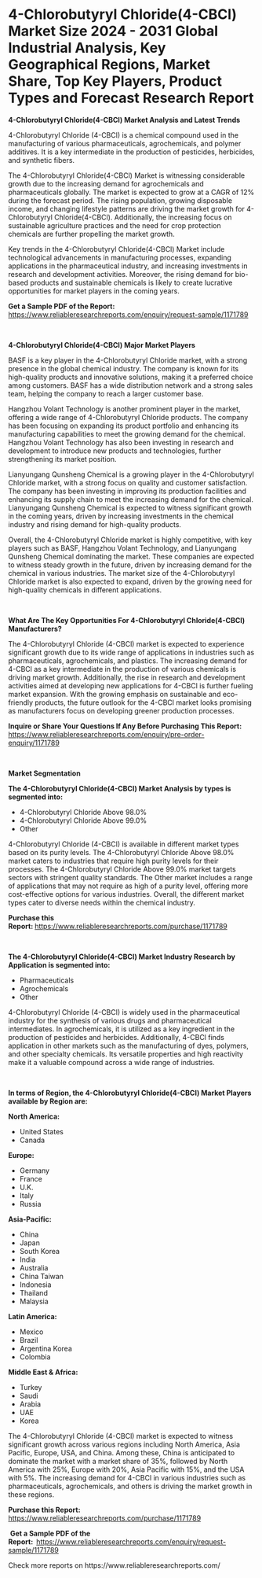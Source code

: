 <p><h1>4-Chlorobutyryl Chloride(4-CBCl) Market Size 2024 - 2031 Global Industrial Analysis, Key Geographical Regions, Market Share, Top Key Players, Product Types and Forecast Research Report</h1></p><p><strong>4-Chlorobutyryl Chloride(4-CBCl) Market Analysis and Latest Trends</strong></p>
<p><p>4-Chlorobutyryl Chloride (4-CBCl) is a chemical compound used in the manufacturing of various pharmaceuticals, agrochemicals, and polymer additives. It is a key intermediate in the production of pesticides, herbicides, and synthetic fibers.</p><p>The 4-Chlorobutyryl Chloride(4-CBCl) Market is witnessing considerable growth due to the increasing demand for agrochemicals and pharmaceuticals globally. The market is expected to grow at a CAGR of 12% during the forecast period. The rising population, growing disposable income, and changing lifestyle patterns are driving the market growth for 4-Chlorobutyryl Chloride(4-CBCl). Additionally, the increasing focus on sustainable agriculture practices and the need for crop protection chemicals are further propelling the market growth.</p><p>Key trends in the 4-Chlorobutyryl Chloride(4-CBCl) Market include technological advancements in manufacturing processes, expanding applications in the pharmaceutical industry, and increasing investments in research and development activities. Moreover, the rising demand for bio-based products and sustainable chemicals is likely to create lucrative opportunities for market players in the coming years.</p></p>
<p><strong>Get a Sample PDF of the Report:&nbsp;</strong> <a href="https://www.reliableresearchreports.com/enquiry/request-sample/1171789">https://www.reliableresearchreports.com/enquiry/request-sample/1171789</a></p>
<p>&nbsp;</p>
<p><strong>4-Chlorobutyryl Chloride(4-CBCl) Major Market Players</strong></p>
<p><p>BASF is a key player in the 4-Chlorobutyryl Chloride market, with a strong presence in the global chemical industry. The company is known for its high-quality products and innovative solutions, making it a preferred choice among customers. BASF has a wide distribution network and a strong sales team, helping the company to reach a larger customer base.</p><p>Hangzhou Volant Technology is another prominent player in the market, offering a wide range of 4-Chlorobutyryl Chloride products. The company has been focusing on expanding its product portfolio and enhancing its manufacturing capabilities to meet the growing demand for the chemical. Hangzhou Volant Technology has also been investing in research and development to introduce new products and technologies, further strengthening its market position.</p><p>Lianyungang Qunsheng Chemical is a growing player in the 4-Chlorobutyryl Chloride market, with a strong focus on quality and customer satisfaction. The company has been investing in improving its production facilities and enhancing its supply chain to meet the increasing demand for the chemical. Lianyungang Qunsheng Chemical is expected to witness significant growth in the coming years, driven by increasing investments in the chemical industry and rising demand for high-quality products.</p><p>Overall, the 4-Chlorobutyryl Chloride market is highly competitive, with key players such as BASF, Hangzhou Volant Technology, and Lianyungang Qunsheng Chemical dominating the market. These companies are expected to witness steady growth in the future, driven by increasing demand for the chemical in various industries. The market size of the 4-Chlorobutyryl Chloride market is also expected to expand, driven by the growing need for high-quality chemicals in different applications.</p></p>
<p>&nbsp;</p>
<p><strong>What Are The Key Opportunities For 4-Chlorobutyryl Chloride(4-CBCl) Manufacturers?</strong></p>
<p><p>The 4-Chlorobutyryl Chloride (4-CBCl) market is expected to experience significant growth due to its wide range of applications in industries such as pharmaceuticals, agrochemicals, and plastics. The increasing demand for 4-CBCl as a key intermediate in the production of various chemicals is driving market growth. Additionally, the rise in research and development activities aimed at developing new applications for 4-CBCl is further fueling market expansion. With the growing emphasis on sustainable and eco-friendly products, the future outlook for the 4-CBCl market looks promising as manufacturers focus on developing greener production processes.</p></p>
<p><strong>Inquire or Share Your Questions If Any Before Purchasing This Report:</strong> <a href="https://www.reliableresearchreports.com/enquiry/pre-order-enquiry/1171789">https://www.reliableresearchreports.com/enquiry/pre-order-enquiry/1171789</a></p>
<p>&nbsp;</p>
<p><strong>Market Segmentation</strong></p>
<p><strong>The 4-Chlorobutyryl Chloride(4-CBCl) Market Analysis by types is segmented into:</strong></p>
<p><ul><li>4-Chlorobutyryl Chloride Above 98.0%</li><li>4-Chlorobutyryl Chloride Above 99.0%</li><li>Other</li></ul></p>
<p><p>4-Chlorobutyryl Chloride (4-CBCl) is available in different market types based on its purity levels. The 4-Chlorobutyryl Chloride Above 98.0% market caters to industries that require high purity levels for their processes. The 4-Chlorobutyryl Chloride Above 99.0% market targets sectors with stringent quality standards. The Other market includes a range of applications that may not require as high of a purity level, offering more cost-effective options for various industries. Overall, the different market types cater to diverse needs within the chemical industry.</p></p>
<p><strong>Purchase this Report:&nbsp;</strong><a href="https://www.reliableresearchreports.com/purchase/1171789">https://www.reliableresearchreports.com/purchase/1171789</a></p>
<p>&nbsp;</p>
<p><strong>The 4-Chlorobutyryl Chloride(4-CBCl) Market Industry Research by Application is segmented into:</strong></p>
<p><ul><li>Pharmaceuticals</li><li>Agrochemicals</li><li>Other</li></ul></p>
<p><p>4-Chlorobutyryl Chloride (4-CBCl) is widely used in the pharmaceutical industry for the synthesis of various drugs and pharmaceutical intermediates. In agrochemicals, it is utilized as a key ingredient in the production of pesticides and herbicides. Additionally, 4-CBCl finds application in other markets such as the manufacturing of dyes, polymers, and other specialty chemicals. Its versatile properties and high reactivity make it a valuable compound across a wide range of industries.</p></p>
<p>&nbsp;</p>
<p><strong>In terms of Region, the 4-Chlorobutyryl Chloride(4-CBCl) Market Players available by Region are:</strong></p>
<p>
    <p> <strong> North America: </strong>
        <ul>
            <li>United States</li>
            <li>Canada</li>
        </ul>
        </p> 
    <p> <strong> Europe: </strong>
        <ul>
            <li>Germany</li>
            <li>France</li>
            <li>U.K.</li>
            <li>Italy</li>
            <li>Russia</li>
        </ul>
        </p> 
    <p> <strong> Asia-Pacific: </strong>
        <ul>
            <li>China</li>
            <li>Japan</li>
            <li>South Korea</li>
            <li>India</li>
            <li>Australia</li>
            <li>China Taiwan</li>
            <li>Indonesia</li>
            <li>Thailand</li>
            <li>Malaysia</li>
        </ul>
        </p> 
    <p> <strong> Latin America: </strong>
        <ul>
            <li>Mexico</li>
            <li>Brazil</li>
            <li>Argentina Korea</li>
            <li>Colombia</li>
        </ul>
        </p> 
    <p> <strong> Middle East & Africa: </strong>
        <ul>
            <li>Turkey</li>
            <li>Saudi</li>
            <li>Arabia</li>
            <li>UAE</li>
            <li>Korea</li>
        </ul>
    </p>
    </p>
<p><p>The 4-Chlorobutyryl Chloride (4-CBCl) market is expected to witness significant growth across various regions including North America, Asia Pacific, Europe, USA, and China. Among these, China is anticipated to dominate the market with a market share of 35%, followed by North America with 25%, Europe with 20%, Asia Pacific with 15%, and the USA with 5%. The increasing demand for 4-CBCl in various industries such as pharmaceuticals, agrochemicals, and others is driving the market growth in these regions.</p></p>
<p><strong>Purchase this Report: </strong><a href="https://www.reliableresearchreports.com/purchase/1171789">https://www.reliableresearchreports.com/purchase/1171789</a></p>
<p>&nbsp;<strong>Get a Sample PDF of the Report:&nbsp;&nbsp;</strong><a href="https://www.reliableresearchreports.com/enquiry/request-sample/1171789">https://www.reliableresearchreports.com/enquiry/request-sample/1171789</a></p>
<p><strong></strong></p>
<p>Check more reports on https://www.reliableresearchreports.com/</p>